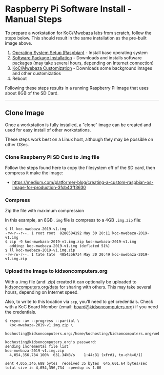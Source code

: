 # Raspberry Pi Software Install - Manual Steps

To prepare a workstation for KoC/Mwebaza labs from scratch, follow the steps below. This should result in the same installation as the pre-built image above.
  1. [Operating System Setup (Raspbian)](operating-system-setup-raspbian.md) - Install base operating system
  1. [Software Package Installation](software-package-installation.md) - Downloads and installs software packages (may take several hours, depending on Internet connection)
  1. [KoC/Mwebaza Customization](koc-mwebaza-customization.md) - Downloads some background images and other customizatios
  1. Reboot

Following these steps results in a running Raspberry Pi image that uses about 8GB of the SD Card.

----
## Clone Image
Once a workstation is fully installed, a "clone" image can be created and used for easy install of other workstations.

These steps work best on a Linux host, although they may be possible on other OSes.

### Clone Raspberry Pi SD Card to .img file
Follow the steps found here to copy the filesystem off of the SD card, then compress it make the image:
  * https://medium.com/platformer-blog/creating-a-custom-raspbian-os-image-for-production-3fcb43ff3630

### Compress
Zip the file with maximum compression

In this example, an 8GB `.img` file is compress to a 4GB `.img.zip` file:
```
$ ll koc-mwebaza-2019-v1.img
-rw-r--r--. 1 root root  8288584192 May 30 20:11 koc-mwebaza-2019-v1.img
$ zip -9 koc-mwebaza-2019-v1.img.zip koc-mwebaza-2019-v1.img
  adding: koc-mwebaza-2019-v1.img (deflated 51%)
$ ll koc-mwebaza-2019-v1.img.zip
-rw-rw-r--. 1 tate tate  4054356734 May 30 20:49 koc-mwebaza-2019-v1.img.zip
```

### Upload the Image to kidsoncomputers.org
With a .img file (and .zip) created it can optionally be uploaded to [kidsoncomputers.org/data](https://www.kidsoncomputers.org/data/) for sharing with others.  This may take several hours, depending on Internet speed.

Also, to write to this location via `scp`, you'll need to get credentials. Check with a KoC Board Member (email: board@kidsoncomputers.org) if you need the credentials.

```
$ rsync -av --progress --partial \
  koc-mwebaza-2019-v1.img.zip \
  kochosting@kidsoncomputers.org:/home/kochosting/kidsoncomputers.org/web/data/projects/Uganda2019/

kochosting@kidsoncomputers.org's password: 
sending incremental file list
koc-mwebaza-2019-v1.img.zip
  4,054,356,734 100%  631.34kB/s    1:44:31 (xfr#1, to-chk=0/1)

sent 4,055,346,688 bytes  received 35 bytes  645,601.64 bytes/sec
total size is 4,054,356,734  speedup is 1.00
```
